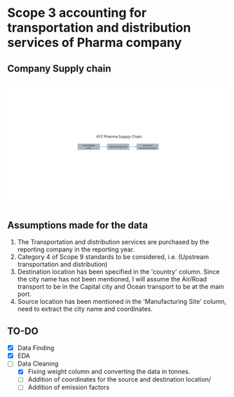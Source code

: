 # Scope 3 accounting for transportation and distribution services of Pharma company

## Company Supply chain

<img src="./Assets/XYZ PHARMA (USA).png"/>

## Assumptions made for the data
1. The Transportation and distribution services are purchased by the reporting company in the reporting year.
2. Category 4 of Scope 9 standards to be considered, i.e. (Upstream transportation and distribution)
3. Destination location has been specified in the 'country' column. Since the city name has not been mentioned, I will assume the Air/Road transport to be in the Capital city and Ocean transport to be at the main port.
4. Source location has been mentioned in the 'Manufacturing Site' column, need to extract the city name and coordinates.

## TO-DO
- [x] Data Finding
- [x] EDA
- [ ] Data Cleaning
    - [x] Fixing weight column and converting the data in tonnes.
    - [ ] Addition of coordinates for the source and destination location/
    - [ ] Addition of emission factors